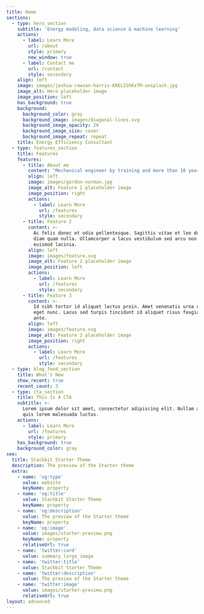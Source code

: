 ```yaml
---
title: Home
sections:
  - type: hero_section
    subtitle: 'Energy modeling, data science & machine learning'
    actions:
      - label: Learn More
        url: /about
        style: primary
        new_window: true
      - label: Contact me
        url: /contact
        style: secondary
    align: left
    image: images/joshua-rawson-harris-KRELIShKxTM-unsplash.jpg
    image_alt: Hero placeholder image
    image_position: left
    has_background: true
    background:
      background_color: gray
      background_image: images/diagonal-lines.svg
      background_image_opacity: 20
      background_image_size: cover
      background_image_repeat: repeat
    title: Energy Efficiency Consultant
  - type: features_section
    title: Features
    features:
      - title: About me
        content: "Mechanical engineer by training and more than 10 years of experience in the field of\_energy efficiency of buildings\_combined with a strong focus on\_energy modeling\_and interest in\_data science\_and\_machine learning applications.\n\nI started my journey in 2010 by joining the\_[Thermodynamics Laboratory of the University of Liège](https://www.labothap.uliege.be/cms/c\\_6307260/en/thermodynamics-laboratory)\_in Belgium and taking part in different research projects:\_[Bricker](http://www.bricker-project.com/),\_[iSERV](https://iservcmb.info/),\_[IEA EBC Annex 53](https://www.iea-ebc.org/projects/project?AnnexID=53).\n\nThen, I joined the engineering consultancy firm\_[Sweco Belgium](https://www.swecobelgium.be/en/)\_where I had the opportunity to apply many energy efficiency concepts to projects dealing with energy audits, green building certifications (BREEAM), energy performance certifications (PEB Belgium) and HVAC system design.\n\nToday, I'm looking for new challenges and developing new skills to take my career to the next level. I'm fully convinced that data science and machine learning can provide new and more efficient ways to improve the energy efficiency of buildings, as well as many other sectors.\n\nIf you are interested to know more about me, feel free to download my resume, take a look at my social media profiles or (even better) email me. I will be glad to hear from you, your interests and projects.\n"
        align: left
        image: images/gordon-norman.jpg
        image_alt: Feature 1 placeholder image
        image_position: right
        actions:
          - label: Learn More
            url: /features
            style: secondary
      - title: Feature 2
        content: >-
          Ac felis donec et odio pellentesque. Sagittis vitae et leo duis ut
          diam quam nulla. Ullamcorper a lacus vestibulum sed arcu non odio
          euismod lacinia.
        align: left
        image: images/feature.svg
        image_alt: Feature 2 placeholder image
        image_position: left
        actions:
          - label: Learn More
            url: /features
            style: secondary
      - title: Feature 3
        content: >-
          Id nibh tortor id aliquet lectus proin. Amet venenatis urna cursus
          eget nunc. Lacus sed turpis tincidunt id aliquet risus feugiat in
          ante.
        align: left
        image: images/feature.svg
        image_alt: Feature 3 placeholder image
        image_position: right
        actions:
          - label: Learn More
            url: /features
            style: secondary
  - type: blog_feed_section
    title: What's New
    show_recent: true
    recent_count: 3
  - type: cta_section
    title: This Is A CTA
    subtitle: >-
      Lorem ipsum dolor sit amet, consectetur adipiscing elit. Nullam a metus
      quis lorem malesuada luctus.
    actions:
      - label: Learn More
        url: /features
        style: primary
    has_background: true
    background_color: gray
seo:
  title: Stackbit Starter Theme
  description: The preview of the Starter theme
  extra:
    - name: 'og:type'
      value: website
      keyName: property
    - name: 'og:title'
      value: Stackbit Starter Theme
      keyName: property
    - name: 'og:description'
      value: The preview of the Starter theme
      keyName: property
    - name: 'og:image'
      value: images/starter-preview.png
      keyName: property
      relativeUrl: true
    - name: 'twitter:card'
      value: summary_large_image
    - name: 'twitter:title'
      value: Stackbit Starter Theme
    - name: 'twitter:description'
      value: The preview of the Starter theme
    - name: 'twitter:image'
      value: images/starter-preview.png
      relativeUrl: true
layout: advanced
---
```

